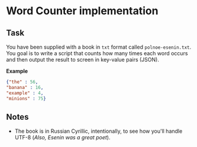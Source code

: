 Word Counter implementation
========================

## Task

You have been supplied with a book in `txt` format called `polnoe-esenin.txt`. You goal is to write a script that counts how many times each word occurs and then output the result to screen in key-value pairs (JSON).

**Example**

```json
{"the" : 56,
"banana" : 16,
"example" : 4,
"minions" : 75}
```

## Notes

 - The book is in Russian Cyrillic, intentionally, to see how you'll handle UTF-8 (*Also, Esenin was a great poet*).